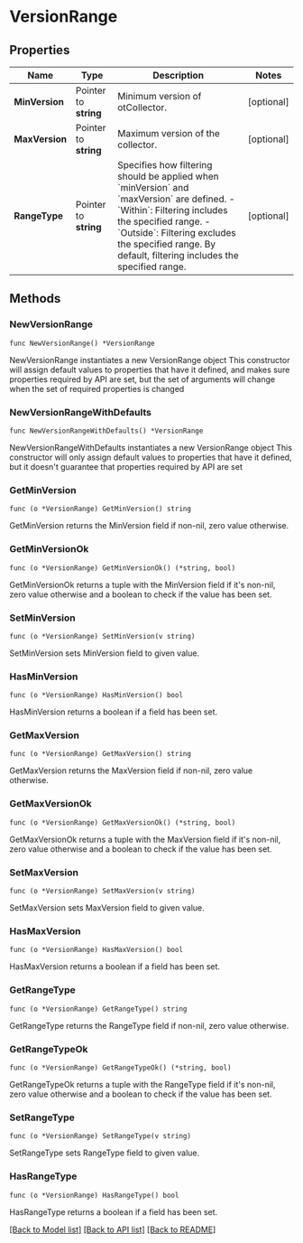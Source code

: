 # VersionRange

## Properties

Name | Type | Description | Notes
------------ | ------------- | ------------- | -------------
**MinVersion** | Pointer to **string** | Minimum version of otCollector. | [optional] 
**MaxVersion** | Pointer to **string** | Maximum version of the collector. | [optional] 
**RangeType** | Pointer to **string** | Specifies how filtering should be applied when &#x60;minVersion&#x60; and &#x60;maxVersion&#x60; are defined. - &#x60;Within&#x60;: Filtering includes the specified range. - &#x60;Outside&#x60;: Filtering excludes the specified range. By default, filtering includes the specified range. | [optional] 

## Methods

### NewVersionRange

`func NewVersionRange() *VersionRange`

NewVersionRange instantiates a new VersionRange object
This constructor will assign default values to properties that have it defined,
and makes sure properties required by API are set, but the set of arguments
will change when the set of required properties is changed

### NewVersionRangeWithDefaults

`func NewVersionRangeWithDefaults() *VersionRange`

NewVersionRangeWithDefaults instantiates a new VersionRange object
This constructor will only assign default values to properties that have it defined,
but it doesn't guarantee that properties required by API are set

### GetMinVersion

`func (o *VersionRange) GetMinVersion() string`

GetMinVersion returns the MinVersion field if non-nil, zero value otherwise.

### GetMinVersionOk

`func (o *VersionRange) GetMinVersionOk() (*string, bool)`

GetMinVersionOk returns a tuple with the MinVersion field if it's non-nil, zero value otherwise
and a boolean to check if the value has been set.

### SetMinVersion

`func (o *VersionRange) SetMinVersion(v string)`

SetMinVersion sets MinVersion field to given value.

### HasMinVersion

`func (o *VersionRange) HasMinVersion() bool`

HasMinVersion returns a boolean if a field has been set.

### GetMaxVersion

`func (o *VersionRange) GetMaxVersion() string`

GetMaxVersion returns the MaxVersion field if non-nil, zero value otherwise.

### GetMaxVersionOk

`func (o *VersionRange) GetMaxVersionOk() (*string, bool)`

GetMaxVersionOk returns a tuple with the MaxVersion field if it's non-nil, zero value otherwise
and a boolean to check if the value has been set.

### SetMaxVersion

`func (o *VersionRange) SetMaxVersion(v string)`

SetMaxVersion sets MaxVersion field to given value.

### HasMaxVersion

`func (o *VersionRange) HasMaxVersion() bool`

HasMaxVersion returns a boolean if a field has been set.

### GetRangeType

`func (o *VersionRange) GetRangeType() string`

GetRangeType returns the RangeType field if non-nil, zero value otherwise.

### GetRangeTypeOk

`func (o *VersionRange) GetRangeTypeOk() (*string, bool)`

GetRangeTypeOk returns a tuple with the RangeType field if it's non-nil, zero value otherwise
and a boolean to check if the value has been set.

### SetRangeType

`func (o *VersionRange) SetRangeType(v string)`

SetRangeType sets RangeType field to given value.

### HasRangeType

`func (o *VersionRange) HasRangeType() bool`

HasRangeType returns a boolean if a field has been set.


[[Back to Model list]](../README.md#documentation-for-models) [[Back to API list]](../README.md#documentation-for-api-endpoints) [[Back to README]](../README.md)


